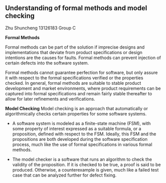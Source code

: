 ## Understanding of formal methods and model checking ##

Zhu Shuncheng  13126183       Group C

**Formal Methods**

Formal methods can be part of the solution if imprecise designs and implementations that deviate from product specifications or design intentions are the causes for faults. Formal methods can prevent injection of certain defects into the software system.

Formal methods cannot guarantee perfection for software, but only assure it with respect to the formal specifications verified or the properties checked. In general, formal methods are suitable to stable product development and market environments, where product requirements can be captured into formal specifications and remain fairly stable thereafter to allow for later refinements and verifications.

**Model Checking**
Model checking is an approach that automatically or algorithmically checks certain properties for some software systems.



- A software system is modeled as a finite-state machine (FSM), with some property of interest expressed as a suitable formula, or a proposition, defined with respect to the FSM. Ideally, this FSM and the propositions are both developed during the software specification process, much like the use of formal specifications in various formal methods.



- The model checker is a software that runs an algorithm to check the validity of the proposition. If it is checked to be true, a proof is said to be produced. Otherwise, a counterexample is given, much like a failed test case that can be analyzed further for defect fixing.


